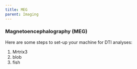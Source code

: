 ```yaml
---
title: MEG
parent: Imaging
---
```


### Magnetoencephalography (MEG)

Here are some steps to set-up your machine for DTI analyses:
1. Mrtrix3
2. blob
3. fish
